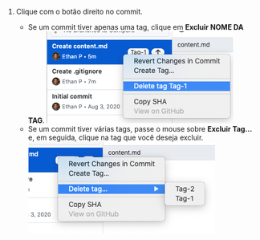 1. Clique com o botão direito no commit.

    - Se um commit tiver apenas uma tag, clique em **Excluir NOME DA TAG**. ![Selecione o item de menu de exclusão da tag](/assets/images/help/desktop/select-delete-tag.png)
    - Se um commit tiver várias tags, passe o mouse sobre **Excluir Tag...** e, em seguida, clique na tag que você deseja excluir. ![Passe sobre o menu de exclusão de tag](/assets/images/help/desktop/delete-tag-multiple.png)
